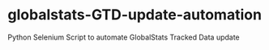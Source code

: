 # globalstats-GTD-update-automation
 Python Selenium Script to automate GlobalStats Tracked Data update
